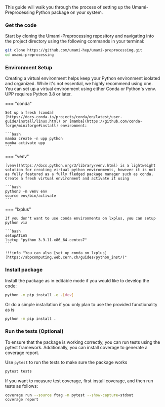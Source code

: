 This guide will walk you through the process of setting up the Umami-Preprocessing Python package on your system.

### Get the code

Start by cloning the Umami-Preprocessing repository and navigating into the project directory using the following commands in your terminal:

```bash
git clone https://github.com/umami-hep/umami-preprocessing.git
cd umami-preprocessing
```

### Environment Setup

Creating a virtual environment helps keep your Python environment isolated and organized.
While it's not essential, we highly recommend using one.
You can set up a virtual environment using either Conda or Python's venv.
UPP requires Python 3.8 or later.

=== "conda"

    Set up a fresh [conda](https://docs.conda.io/projects/conda/en/latest/user-guide/install/linux.html) or [mamba](https://github.com/conda-forge/miniforge#install) environment:

    ```bash
    mamba create -n upp python
    mamba activate upp
    ```

=== "venv"

    [venv](https://docs.python.org/3/library/venv.html) is a lightweight solution for creating virtual python environments, however it is not as fully featured as a fully fledged package manager such as conda.
    Create a fresh virtual environment and activate it using

    ```bash
    python3 -m venv env
    source env/bin/activate
    ```

=== "lxplus"

    If you don't want to use conda environments on lxplus, you can setup python via

    ```bash
    setupATLAS
    lsetup "python 3.9.11-x86_64-centos7"
    ```

    !!!info "You can also [set up conda on lxplus](https://abpcomputing.web.cern.ch/guides/python_inst/)"

### Install package 

Install the package as in editable mode if you would like to develop the code:

```bash
python -m pip install -e .[dev]
```

Or do a simple installation if you only plan to use the provided functionality as is

```bash
python -m pip install .
```

### Run the tests (Optional)

To ensure that the package is working correctly, you can run tests using the pytest framework. 
Additionally, you can install coverage to generate a coverage report.

Use ```pytest``` to run the tests to make sure the package works

```bash
pytest tests 
```

If you want to measure test coverage, first install coverage, and then run tests as follows:

```bash
coverage run --source ftag -m pytest --show-capture=stdout
coverage report 
```
